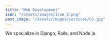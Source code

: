 ```yaml
---
title: "Web Development"
icon: "/assets/images/icon_2.png"
post_image: "/assets/images/services/08.jpg"
---
```

We specialize in Django, Rails, and Node.js
